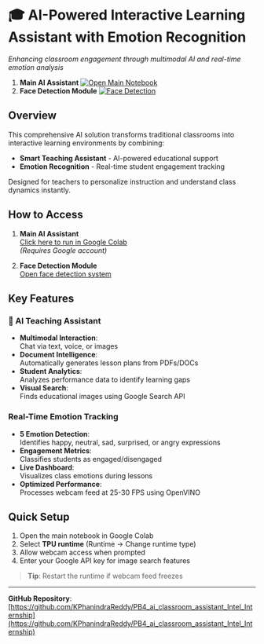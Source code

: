 
# 🎓 AI-Powered Interactive Learning Assistant with Emotion Recognition  
*Enhancing classroom engagement through multimodal AI and real-time emotion analysis*
1. **Main AI Assistant** 
[![Open Main Notebook](https://colab.research.google.com/assets/colab-badge.svg)](https://colab.research.google.com/github/KPhanindraReddy/PB4_ai_classroom_assistant_Intel_Internship/blob/main/Problem_Statement_4_intel_edu_bot.ipynb)
2. **Face Detection Module** 
[![Face Detection](https://colab.research.google.com/assets/colab-badge.svg)](https://colab.research.google.com/drive/1YX1nbhvvcgal4jYkjRnPZG2IrhMjov_j)

## **Overview**
This comprehensive AI solution transforms traditional classrooms into interactive learning environments by combining:
- **Smart Teaching Assistant** - AI-powered educational support
- **Emotion Recognition** - Real-time student engagement tracking

Designed for teachers to personalize instruction and understand class dynamics instantly.

## **How to Access**
1. **Main AI Assistant**  
   [Click here to run in Google Colab](https://colab.research.google.com/github/KPhanindraReddy/PB4_ai_classroom_assistant_Intel_Internship/blob/main/Problem_Statement_4_intel_edu_bot.ipynb)  
   *(Requires Google account)*

2. **Face Detection Module**  
   [Open face detection system](https://colab.research.google.com/drive/1YX1nbhvvcgal4jYkjRnPZG2IrhMjov_j)

## **Key Features**

### 🤖 AI Teaching Assistant
- **Multimodal Interaction**:  
  Chat via text, voice, or images
- **Document Intelligence**:  
  Automatically generates lesson plans from PDFs/DOCs
- **Student Analytics**:  
  Analyzes performance data to identify learning gaps
- **Visual Search**:  
  Finds educational images using Google Search API

### Real-Time Emotion Tracking
- **5 Emotion Detection**:  
  Identifies happy, neutral, sad, surprised, or angry expressions
- **Engagement Metrics**:  
  Classifies students as engaged/disengaged
- **Live Dashboard**:  
  Visualizes class emotions during lessons
- **Optimized Performance**:  
  Processes webcam feed at 25-30 FPS using OpenVINO

## Quick Setup
1. Open the main notebook in Google Colab
2. Select **TPU runtime** (Runtime → Change runtime type)
3. Allow webcam access when prompted
4. Enter your Google API key for image search features

> **Tip**: Restart the runtime if webcam feed freezes

---

**GitHub Repository**:  
[https://github.com/KPhanindraReddy/PB4_ai_classroom_assistant_Intel_Internship](https://github.com/KPhanindraReddy/PB4_ai_classroom_assistant_Intel_Internship)  

